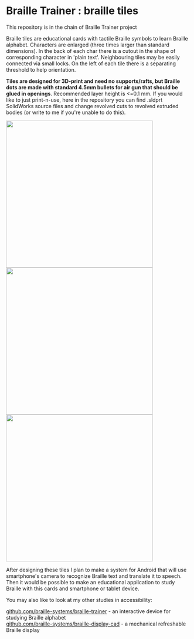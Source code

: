 # Braille Trainer : braille tiles

This repository is in the chain of Braille Trainer project

Braille tiles are educational cards with tactile Braille symbols to 
learn Braille alphabet. Characters are enlarged (three times larger than standard 
dimensions). In the back of each char there is a cutout in the shape of 
corresponding character in 'plain text'. Neighbouring tiles may 
be easily connected via small locks. On the left of each tile there is a 
separating threshold to help orientation.

**Tiles are designed for 3D-print and need no supports/rafts, but 
Braille dots are made with standard 4.5mm bullets for air gun that 
should be glued in openings**. Recommended layer height is <=0.1 mm. If 
you would like to just print-n-use, here in the repository you can find 
.sldprt SolidWorks source files and change revolved cuts to revolved 
extruded bodies (or write to me if you're unable to do this).

<img src="https://user-images.githubusercontent.com/23435506/67507885-89456880-f698-11e9-8f31-ac963fe65df5.JPG" width="400">
<img src="https://user-images.githubusercontent.com/23435506/67507976-b85bda00-f698-11e9-849d-4b9fb83834f8.JPG" width="400">
<img src="https://user-images.githubusercontent.com/23435506/67507977-b85bda00-f698-11e9-9125-9953881d3f60.JPG" width="400">

After designing these tiles I plan to make a system for Android that will 
use smartphone's camera to recognize Braille text and translate it to 
speech. Then it would be possible to make an educational application to
study Braille with this cards and smartphone or tablet device.

You may also like to look at my other studies in accessibility:
 
[github.com/braille-systems/braille-trainer](https://github.com/braille-systems/braille-trainer) - an interactive device for studying Braille alphabet <br>
[github.com/braille-systems/braille-display-cad](https://github.com/braille-systems/braille-display-cad) - a mechanical refreshable Braille display

